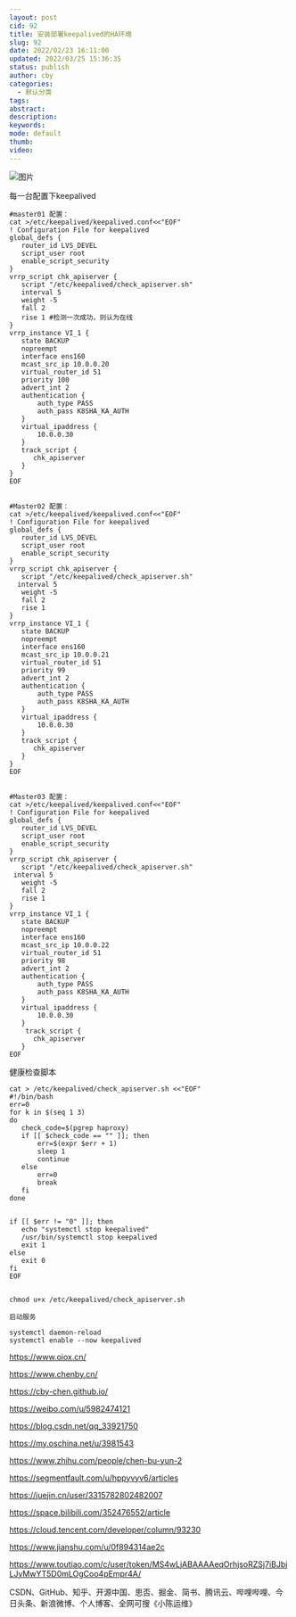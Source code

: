 ```yaml
---
layout: post
cid: 92
title: 安装部署keepalived的HA环境
slug: 92
date: 2022/02/23 16:11:00
updated: 2022/03/25 15:36:35
status: publish
author: cby
categories: 
  - 默认分类
tags: 
abstract: 
description: 
keywords: 
mode: default
thumb: 
video: 
---
```



![图片](https://p3-juejin.byteimg.com/tos-cn-i-k3u1fbpfcp/c45170c66b0d47aeb9bb02fe9527e720~tplv-k3u1fbpfcp-zoom-1.image)

  

每一台配置下keepalived

  

```shell
#master01 配置：
cat >/etc/keepalived/keepalived.conf<<"EOF"
! Configuration File for keepalived
global_defs {
   router_id LVS_DEVEL
   script_user root
   enable_script_security
}
vrrp_script chk_apiserver {
   script "/etc/keepalived/check_apiserver.sh"
   interval 5
   weight -5
   fall 2
   rise 1 #检测一次成功，则认为在线
}
vrrp_instance VI_1 {
   state BACKUP
   nopreempt
   interface ens160
   mcast_src_ip 10.0.0.20
   virtual_router_id 51
   priority 100
   advert_int 2
   authentication {
       auth_type PASS
       auth_pass K8SHA_KA_AUTH
   }
   virtual_ipaddress {
       10.0.0.30
   }
   track_script {
      chk_apiserver
   }
}
EOF


#Master02 配置：
cat >/etc/keepalived/keepalived.conf<<"EOF"
! Configuration File for keepalived
global_defs {
   router_id LVS_DEVEL
   script_user root
   enable_script_security
}
vrrp_script chk_apiserver {
   script "/etc/keepalived/check_apiserver.sh"
  interval 5
   weight -5
   fall 2 
   rise 1
}
vrrp_instance VI_1 {
   state BACKUP
   nopreempt
   interface ens160
   mcast_src_ip 10.0.0.21
   virtual_router_id 51
   priority 99
   advert_int 2
   authentication {
       auth_type PASS
       auth_pass K8SHA_KA_AUTH
   }
   virtual_ipaddress {
       10.0.0.30
   }
   track_script {
      chk_apiserver
   }
}
EOF


#Master03 配置：
cat >/etc/keepalived/keepalived.conf<<"EOF"
! Configuration File for keepalived
global_defs {
   router_id LVS_DEVEL
   script_user root
   enable_script_security
}
vrrp_script chk_apiserver {
   script "/etc/keepalived/check_apiserver.sh"
 interval 5
   weight -5
   fall 2 
   rise 1
}
vrrp_instance VI_1 {
   state BACKUP
   nopreempt
   interface ens160
   mcast_src_ip 10.0.0.22
   virtual_router_id 51
   priority 98
   advert_int 2
   authentication {
       auth_type PASS
       auth_pass K8SHA_KA_AUTH
   }
   virtual_ipaddress {
       10.0.0.30
   }
    track_script {
      chk_apiserver
   }
EOF
```

  

  

健康检查脚本

```shell
cat > /etc/keepalived/check_apiserver.sh <<"EOF"
#!/bin/bash
err=0
for k in $(seq 1 3)
do
   check_code=$(pgrep haproxy)
   if [[ $check_code == "" ]]; then
       err=$(expr $err + 1)
       sleep 1
       continue
   else
       err=0
       break
   fi
done


if [[ $err != "0" ]]; then
   echo "systemctl stop keepalived"
   /usr/bin/systemctl stop keepalived
   exit 1
else
   exit 0
fi
EOF


chmod u+x /etc/keepalived/check_apiserver.sh
```

  

  
```shell
启动服务

systemctl daemon-reload
systemctl enable --now keepalived
```


https://www.oiox.cn/

https://www.chenby.cn/

https://cby-chen.github.io/

https://weibo.com/u/5982474121

https://blog.csdn.net/qq_33921750

https://my.oschina.net/u/3981543

https://www.zhihu.com/people/chen-bu-yun-2

https://segmentfault.com/u/hppyvyv6/articles

https://juejin.cn/user/3315782802482007

https://space.bilibili.com/352476552/article

https://cloud.tencent.com/developer/column/93230

https://www.jianshu.com/u/0f894314ae2c

https://www.toutiao.com/c/user/token/MS4wLjABAAAAeqOrhjsoRZSj7iBJbjLJyMwYT5D0mLOgCoo4pEmpr4A/

CSDN、GitHub、知乎、开源中国、思否、掘金、简书、腾讯云、哔哩哔哩、今日头条、新浪微博、个人博客、全网可搜《小陈运维》